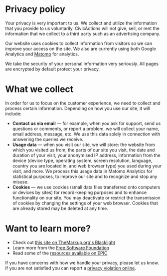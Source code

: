 # Privacy policy

Your privacy is very important to us. We collect and utilize the information that you provide to us voluntarily. CivicActions will not give, sell, or rent the information that we collect to a third party such as an advertising company.

Our website uses cookies to collect information from visitors so we can improve your access on the site. We also are currently using both Google Analytics and [Matomo](https://matomo.org) for analytics. 

We take the security of your personal information very seriously. All pages are encrypted by default protect your privacy. 

# What we collect

In order for us to focus on the customer experience, we need to collect and process certain information. Depending on how you use our site, it will include:
* **Contact us via email** — for example, when you ask for support, send us questions or comments, or report a problem, we will collect your name, email address, message, etc. We use this data solely in connection with answering the queries we receive.
* **Usage data** — when you visit our site, we will store: the website from which you visited us from, the parts of our site you visit, the date and duration of your visit, your anonymised IP address, information from the device (device type, operating system, screen resolution, language, country you are located in, and web browser type) you used during your visit, and more. We process this usage data in Matomo Analytics for statistical purposes, to improve our site and to recognize and stop any misuse.
* **Cookies** — we use cookies (small data files transferred onto computers or devices by sites) for record-keeping purposes and to enhance functionality on our site. You may deactivate or restrict the transmission of cookies by changing the settings of your web browser. Cookies that are already stored may be deleted at any time.

# Want to learn more? 
* Check out [this site on TheMarkup.org's Blacklight](https://themarkup.org/blacklight?url=accessibility.civicactions.com)
* Learn more from the [Free Software Foundation](https://www.fsf.org/campaigns/surveillance)
* Read some of the [resources available on EPIC](https://epic.org/privacy/privacy_resources_faq.html)

If you have concerns with how we handle your privacy, please let us know. If you are not satisfied you can report a [privacy violation online](https://www.usa.gov/privacy).
